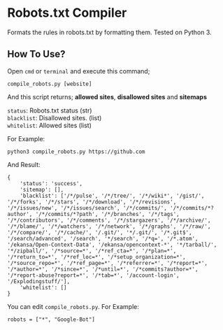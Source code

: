 # Robots.txt Compiler
Formats the rules in robots.txt by formatting them. Tested on Python 3.

## How To Use?
Open `cmd` or `terminal` and execute this command;

```
compile_robots.py [website]
```

And this script returns; **allowed sites**, **disallowed sites** and **sitemaps**

`status`: Robots.txt status (str)\
`blacklist`: Disallowed sites. (list)\
`whitelist`: Allowed sites (list)

For Example:

```
python3 compile_robots.py https://github.com
```

And Result:
```
{
    'status': 'success',
    'sitemap': [],
    'blacklist': ['/*/pulse', '/*/tree/', '/*/wiki*', '/gist/', '/*/forks', '/*/stars', '/*/download', '/*/revisions', '/*/issues/new', '/*/issues/search', '/*/commits/', '/*/commits/*?author', '/*/commits/*?path', '/*/branches', '/*/tags', '/*/contributors', '/*/comments', '/*/stargazers', '/*/archive/', '/*/blame/', '/*/watchers', '/*/network', '/*/graphs', '/*/raw/', '/*/compare/', '/*/cache/', '/.git/', '*/.git/', '/*.git$', '/search/advanced', '/search', '*/search', '/*q=', '/*.atom', '/ekansa/Open-Context-Data', '/ekansa/opencontext-*', '*/tarball/', '*/zipball/', '/*source=*', '/*ref_cta=*', '/*plan=*', '/*return_to=*', '/*ref_loc=*', '/*setup_organization=*', '/*source_repo=*', '/*ref_page=*', '/*referrer=*', '/*report=*', '/*author=*', '/*since=*', '/*until=*', '/*commits?author=*', '/*report-abuse?report=*', '/*tab=*', '/account-login', '/Explodingstuff/'],
    'whitelist': []
}
```

You can edit `compile_robots.py`.
For Example:
```
robots = ["*", "Google-Bot"]
```
